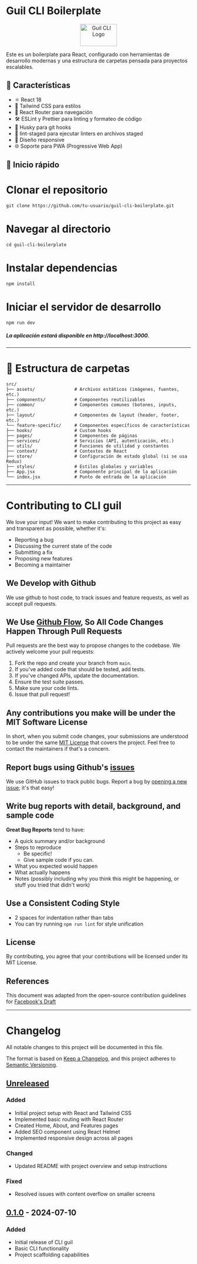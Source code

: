 # Guil CLI Boilerplate

<p align="center">
  <img src="https://res.cloudinary.com/dfgjenml4/image/upload/v1719332141/qjksfaro2bwdpjsm8fjx.png" alt="Guil CLI Logo" width="100" height="60">
</p>

Este es un boilerplate para React, configurado con herramientas de desarrollo modernas y una estructura de carpetas pensada para proyectos escalables.

## 🚀 Características

- ⚛️ React 18
- 🎨 Tailwind CSS para estilos
- 🧭 React Router para navegación
- 🛠 ESLint y Prettier para linting y formateo de código
- 🐶 Husky para git hooks
- 🚫 lint-staged para ejecutar linters en archivos staged
- 📱 Diseño responsive
- 🌐 Soporte para PWA (Progressive Web App)

## 🏁 Inicio rápido


# Clonar el repositorio
    git clone https://github.com/tu-usuario/guil-cli-boilerplate.git

# Navegar al directorio
    cd guil-cli-boilerplate

# Instalar dependencias
    npm install

# Iniciar el servidor de desarrollo
    npm run dev

##### La aplicación estará disponible en http://localhost:3000.


------------
 
# 📁 Estructura de carpetas

```
src/
├── assets/               # Archivos estáticos (imágenes, fuentes, etc.)
├── components/           # Componentes reutilizables
├── common/               # Componentes comunes (botones, inputs, etc.)
├── layout/               # Componentes de layout (header, footer, etc.)
└── feature-specific/     # Componentes específicos de características
├── hooks/                # Custom hooks
├── pages/                # Componentes de páginas
├── services/             # Servicios (API, autenticación, etc.)
├── utils/                # Funciones de utilidad y constantes
├── context/              # Contextos de React
├── store/                # Configuración de estado global (si se usa Redux)
├── styles/               # Estilos globales y variables
├── App.jsx               # Componente principal de la aplicación
└── index.jsx             # Punto de entrada de la aplicación
```

------------


# Contributing to CLI guil

We love your input! We want to make contributing to this project as easy and transparent as possible, whether it's:

- Reporting a bug
- Discussing the current state of the code
- Submitting a fix
- Proposing new features
- Becoming a maintainer

## We Develop with Github
We use github to host code, to track issues and feature requests, as well as accept pull requests.

## We Use [Github Flow](https://guides.github.com/introduction/flow/index.html), So All Code Changes Happen Through Pull Requests
Pull requests are the best way to propose changes to the codebase. We actively welcome your pull requests:

1. Fork the repo and create your branch from `main`.
2. If you've added code that should be tested, add tests.
3. If you've changed APIs, update the documentation.
4. Ensure the test suite passes.
5. Make sure your code lints.
6. Issue that pull request!

## Any contributions you make will be under the MIT Software License
In short, when you submit code changes, your submissions are understood to be under the same [MIT License](http://choosealicense.com/licenses/mit/) that covers the project. Feel free to contact the maintainers if that's a concern.

## Report bugs using Github's [issues](https://github.com/yourusername/cli-guil/issues)
We use GitHub issues to track public bugs. Report a bug by [opening a new issue](https://github.com/yourusername/cli-guil/issues/new); it's that easy!

## Write bug reports with detail, background, and sample code

**Great Bug Reports** tend to have:

- A quick summary and/or background
- Steps to reproduce
  - Be specific!
  - Give sample code if you can.
- What you expected would happen
- What actually happens
- Notes (possibly including why you think this might be happening, or stuff you tried that didn't work)

## Use a Consistent Coding Style

* 2 spaces for indentation rather than tabs
* You can try running `npm run lint` for style unification

## License
By contributing, you agree that your contributions will be licensed under its MIT License.

## References
This document was adapted from the open-source contribution guidelines for [Facebook's Draft](https://github.com/facebook/draft-js/blob/master/CONTRIBUTING.md)


------------

# Changelog

All notable changes to this project will be documented in this file.

The format is based on [Keep a Changelog](https://keepachangelog.com/en/1.0.0/),
and this project adheres to [Semantic Versioning](https://semver.org/spec/v2.0.0.html).

## [Unreleased]

### Added
- Initial project setup with React and Tailwind CSS
- Implemented basic routing with React Router
- Created Home, About, and Features pages
- Added SEO component using React Helmet
- Implemented responsive design across all pages

### Changed
- Updated README with project overview and setup instructions

### Fixed
- Resolved issues with content overflow on smaller screens

## [0.1.0] - 2024-07-10

### Added
- Initial release of CLI guil
- Basic CLI functionality
- Project scaffolding capabilities

[Unreleased]: https://github.com/yourusername/cli-guil/compare/v0.1.0...HEAD
[0.1.0]: https://github.com/yourusername/cli-guil/releases/tag/v0.1.0
